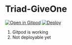 # Triad-GiveOne

[![Open in Gitpod](https://gitpod.io/button/open-in-gitpod.svg)](https://gitpod.io/#https://github.com/Jewel-CC/Triad-GiveOne/)
[![Deploy](https://www.herokucdn.com/deploy/button.svg)](https://heroku.com/deploy)

1. Gitpod is working 
2. Not deployable yet
